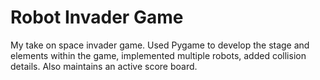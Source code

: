 # Robot Invader Game
My take on space invader game.
Used Pygame to develop the stage and elements within the game, implemented multiple robots, added collision details. Also maintains an active score board.
